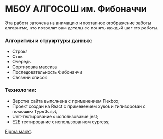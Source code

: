 # МБОУ АЛГОСОШ им. Фибоначчи

Эта работа заточена на анимацию и поэтапное отображение работы алгоритма, что позволит вам детальнее понять каждый шаг его работы.


### Алгоритмы и струкртуры данных:
* Строка
*  Стек
*  Очередь
* Сортировка массива
* Последовательность Фибоначчи
* Связный список


### Технологии:
* Верстка сайта выполнена с применением  Flexbox;
* Проект создан на React с применением хуков и типизорован с помощью TypeScript;
* Unit-тестирование с использование jest;
* E2E тестирование с использованием cypress;

[Figma макет](https://www.figma.com/file/RIkypcTQN5d37g7RRTFid0/Algososh_external_link?node-id=0%3A1).
